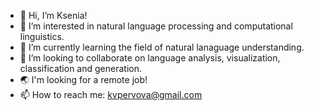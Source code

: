 - 👋 Hi, I’m Ksenia!
- 👀 I’m interested in natural language processing and computational linguistics.
- 🌱 I’m currently learning the field of natural lanaguage understanding.
- 💞️ I’m looking to collaborate on language analysis, visualization, classification and generation.
- 🌏 I'm looking for a remote job!
- 📫 How to reach me: kvpervova@gmail.com

